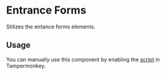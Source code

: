 # Entrance Forms

Stilizes the entance forms elements.

## Usage

You can manually use this component by enabling the [script](https://raw.githubusercontent.com/Neutrxl/Themed/main/src/Entrance/EntranceForms/EntranceForms.user.js) in Tampermonkey.